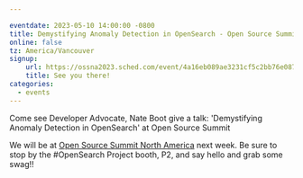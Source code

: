 ```yaml
---

eventdate: 2023-05-10 14:00:00 -0800
title: Demystifying Anomaly Detection in OpenSearch - Open Source Summit North America 2023
online: false
tz: America/Vancouver
signup:
    url: https://ossna2023.sched.com/event/4a16eb089ae3231cf5c2bb76e087b6fb
    title: See you there!
categories:
  - events
---
```

Come see Developer Advocate, Nate Boot give a talk: 'Demystifying Anomaly Detection in OpenSearch' at Open Source Summit

We will be at [Open Source Summit North America](https://events.linuxfoundation.org/open-source-summit-north-america/) next week. Be sure to stop by the #OpenSearch Project booth, P2, and say hello and grab some swag!!
